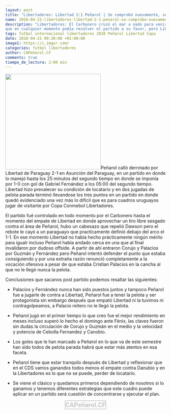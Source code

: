 ```yaml
---
layout: post
title: "Libertadores: Libertad 2:1 Peñarol | Se comprobó nuevamente, se le hace difícil a Peñarol de visitante en la Libertadores"
name: 2018-04-21-libertadores-libertad-2-1-penarol-se-comprobo-nuevamente.markdown
description: "Libertadores: El Carbonero cruzó el mar a nado para venir a morir en la orilla. Peñarol perdió 2-1 contra Libertad de Paraguay en un partido en el cual hasta promediar el segundo tiempo ganaba bien por 0-1 y daba la impresión 
que en cualquier momento podía resolver el partido a su favor, pero Libertad encontró dos goles al final de pelota parada y quedó lider con 9 puntos y la clasificación a la segunda fase en el bolsillo."
tags: futbol internacional libertadores 2018 Peñarol Libertad Copa 
date: 2018-04-21 09:30:00 +01:00:00
image1: https://i.imgur.com/
categories: futbol libertadores
author: CAPeñarol.CF
comments: true
tiempo_de_lectura: 2:00 min
---
```

<p><img src="{{ image1 }}" class="left" width="300px">Peñarol calló derrotado por Libertad de Paraguay 2-1 en Asunción del Paraguay, en un partido en donde lo manejó hasta los 25 minutos del segundo tiempo en donde se imponía por 1-0 con gol de Gabriel Fernández a los 05:00 del segundo tiempo. Libertad hizo prevalecer su condición de locatario y en dos jugadas de pelota parada terminó llevandose los tres puntos en un partido en donde quedó evidenciado una vez más lo difícil que es para cuadros uruguayos jugar de visitante por Copa Conmebol Libertadores.</p>

El partido fué controlado en todo momento por el Carbonero hasta el momento del empate de Libertad en donde aprovechar un tiro libre sesgado contra el área de Peñarol, hubo un cabesazo que repelió Dawson pero el rebote le cayó a un paraguayo que practicamente definió debajo del arco el 1-1. En ese momento Libertad no había hecho prácticamente ningún mérito para igualr incluso Peñarol había andado cerca en una que al final invalidaron por dudoso offside. A partir de ahí entraron Corujo y Palacios por Guzmán y Fernández pero Peñarol intentó defender el punto que estaba consiguiendo y por una extraña razón  renunció completamente a la vocación ofensiva a  pesar de que estaba Cristian Palacios en la cancha al que no le llegó nunca la pelota.

Conclusiones que sacanos post partido podemos resaltar las siguientes:
 
 - Palacios y Fernández nunca han sido puestos juntos y tampoco Peñarol fue a jugarle de contra a Libertad, Peñarol fue a tener la pelota y ser protagonista sin embargo después que empató Libertad ni la tuvimos ni contragolpeamos, a Palacio reitero no le llegó la pelota.
 
 - Peñarol jugó en el primer tiempo lo que creo fue el mejor rendimiento en meses incluso superó lo hecho el domingo ante Fénix, las claves fueron sin dudas la circulación de Corujo y Guzmán en el medio y la velocidad y potencia de Cebolla Fernandez y Canobio.
 
 - Los goles que le han marcado a Peñarol en lo que va de este semestre han sido todos de pelota parada habrá que estar más atentos en esa faceta.
 
 - Peñarol tiene que estar tranquilo después de Libertad y reflexionar que en el CDS vamos ganandos todos menos el empate contra Danubio y en la Libertadores es lo que no se puede, perder de locatario.
 
 - Se viene el clásico y quedamos primeros dependiendo de nosotros si lo ganamos y tenemos diferentes estrategias que este cuadro puede aplicar en un partido será cuestión de concentrarse y ejecutar el plan.

<center><span style="font-family:roboto;font-weight:900;font-size:20px;border:2px solid #ccc;color:#ccc;">CAPeñarol.CF</span></center>
